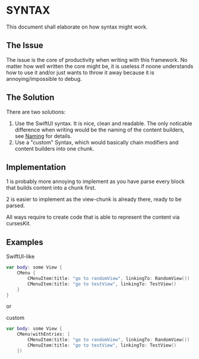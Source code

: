 # SYNTAX

This document shall elaborate on how syntax might work.

## The Issue

The issue is the core of productivity when writing with this framework. No matter how well written the core might be, it is useless if noone understands how to use it and/or just wants to throw it away because it is annoying/impossible to debug.

## The Solution

There are two solutions:

1. Use the SwiftUI syntax. It is nice, clean and readable. The only noticable difference when writing would be the naming of the content builders, see [Naming](Naming.md) for details.
2. Use a "custom" Syntax, which would basically chain modifiers and content builders into one chunk.

## Implementation

1 is probably more annoying to implement as you have parse every block that builds content into a chunk first.

2 is easier to implement as the view-chunk is already there, ready to be parsed.

All ways require to create code that is able to represent the content via cursesKit.

## Examples

SwiftUI-like


```swift
var body: some View {
	CMenu {
		CMenuItem(title: "go to randomView", linkingTo: RandomView())
		CMenuItem(title: "go to testView", linkingTo: TestView()
	}
}
```
or 

custom

```swift
var body: some View {
	CMenu(withEntries: [
		CMenuItem(title: "go to randomView", linkingTo: RandomView())
		CMenuItem(title: "go to testView", linkingTo: TestView()
	])
```